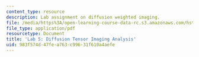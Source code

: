```yaml
---
content_type: resource
description: Lab assignment on diffusion weighted imaging.
file: /media/https%3A/open-learning-course-data-rc.s3.amazonaws.com/hst-583-functional-magnetic-resonance-imaging-data-acquisition-and-analysis-fall-2008/983f574d47fea763c99631f610a4aefe_lab5_rg.pdf
file_type: application/pdf
resourcetype: Document
title: 'Lab 5: Diffusion Tensor Imaging Analysis'
uid: 983f574d-47fe-a763-c996-31f610a4aefe
---
```

